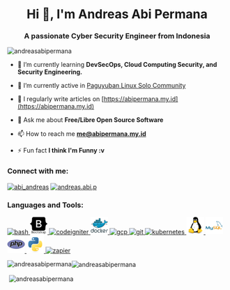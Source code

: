<h1 align="center">Hi 👋, I'm Andreas Abi Permana</h1>
<h3 align="center">A passionate Cyber Security Engineer from Indonesia</h3>

<p align="left"> <img src="https://komarev.com/ghpvc/?username=andreasabipermana&label=Profile%20views&color=0e75b6&style=flat" alt="andreasabipermana" /> </p>

- 🔭 I’m currently learning **DevSecOps, Cloud Computing Security, and Security Engineering.** 

- 🌱 I’m currently active in [Paguyuban Linux Solo Community](https://linuxsolo.or.id)
 
- 📝 I regularly write articles on [https://abipermana.my.id](https://abipermana.my.id)

- 💬 Ask me about **Free/Libre Open Source Software**

- 📫 How to reach me **me@abipermana.my.id**

- ⚡ Fun fact **I think I'm Funny :v**

<h3 align="left">Connect with me:</h3>
<p align="left">
<a href="https://twitter.com/abi_andreas" target="blank"><img align="center" src="https://raw.githubusercontent.com/rahuldkjain/github-profile-readme-generator/master/src/images/icons/Social/twitter.svg" alt="abi_andreas" height="30" width="40" /></a>
<a href="https://instagram.com/andreas.abi.p" target="blank"><img align="center" src="https://raw.githubusercontent.com/rahuldkjain/github-profile-readme-generator/master/src/images/icons/Social/instagram.svg" alt="andreas.abi.p" height="30" width="40" /></a>
</p>

<h3 align="left">Languages and Tools:</h3>
<p align="left"> <a href="https://www.gnu.org/software/bash/" target="_blank" rel="noreferrer"> <img src="https://www.vectorlogo.zone/logos/gnu_bash/gnu_bash-icon.svg" alt="bash" width="40" height="40"/> </a> <a href="https://getbootstrap.com" target="_blank" rel="noreferrer"> <img src="https://raw.githubusercontent.com/devicons/devicon/master/icons/bootstrap/bootstrap-plain-wordmark.svg" alt="bootstrap" width="40" height="40"/> </a> <a href="https://codeigniter.com" target="_blank" rel="noreferrer"> <img src="https://cdn.worldvectorlogo.com/logos/codeigniter.svg" alt="codeigniter" width="40" height="40"/> </a> <a href="https://www.docker.com/" target="_blank" rel="noreferrer"> <img src="https://raw.githubusercontent.com/devicons/devicon/master/icons/docker/docker-original-wordmark.svg" alt="docker" width="40" height="40"/> </a> <a href="https://cloud.google.com" target="_blank" rel="noreferrer"> <img src="https://www.vectorlogo.zone/logos/google_cloud/google_cloud-icon.svg" alt="gcp" width="40" height="40"/> </a> <a href="https://git-scm.com/" target="_blank" rel="noreferrer"> <img src="https://www.vectorlogo.zone/logos/git-scm/git-scm-icon.svg" alt="git" width="40" height="40"/> </a> <a href="https://kubernetes.io" target="_blank" rel="noreferrer"> <img src="https://www.vectorlogo.zone/logos/kubernetes/kubernetes-icon.svg" alt="kubernetes" width="40" height="40"/> </a> <a href="https://www.linux.org/" target="_blank" rel="noreferrer"> <img src="https://raw.githubusercontent.com/devicons/devicon/master/icons/linux/linux-original.svg" alt="linux" width="40" height="40"/> </a> <a href="https://www.mysql.com/" target="_blank" rel="noreferrer"> <img src="https://raw.githubusercontent.com/devicons/devicon/master/icons/mysql/mysql-original-wordmark.svg" alt="mysql" width="40" height="40"/> </a> <a href="https://www.php.net" target="_blank" rel="noreferrer"> <img src="https://raw.githubusercontent.com/devicons/devicon/master/icons/php/php-original.svg" alt="php" width="40" height="40"/> </a> <a href="https://www.python.org" target="_blank" rel="noreferrer"> <img src="https://raw.githubusercontent.com/devicons/devicon/master/icons/python/python-original.svg" alt="python" width="40" height="40"/> </a> <a href="https://zapier.com" target="_blank" rel="noreferrer"> <img src="https://www.vectorlogo.zone/logos/zapier/zapier-icon.svg" alt="zapier" width="40" height="40"/> </a> </p>

<p><img align="left" src="https://github-readme-stats.vercel.app/api/top-langs?username=andreasabipermana&show_icons=true&locale=en&layout=compact" alt="andreasabipermana" />
<img align="center" src="https://github-readme-stats.vercel.app/api?username=andreasabipermana&show_icons=true&locale=en" alt="andreasabipermana" />

</p>

<p>&nbsp;<img align="center" src="https://github-readme-streak-stats.herokuapp.com/?user=andreasabipermana&" alt="andreasabipermana" />
</p>
